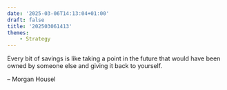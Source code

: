 ```yaml
---
date: '2025-03-06T14:13:04+01:00'
draft: false
title: '202503061413'
themes:
    - Strategy
---
```


Every bit of savings is like taking a point in the future that would have been owned by someone else and giving it back
to yourself.

– Morgan Housel
